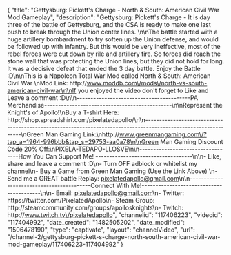 {
    "title": "Gettysburg: Pickett's Charge - North & South: American Civil War Mod Gameplay",
    "description": "Gettysburg: Pickett's Charge - It is day three of the battle of Gettysburg, and the CSA is ready to make one last push to break through the Union center lines.  \n\nThe battle started with a huge artillery bombardment to try soften up the Union defense, and would be followed up with infantry.  But this would be very ineffective, most of the rebel forces were cut down by rile and artillery fire.  So forces did reach the stone wall that was protecting the Union lines, but they did not hold for long.  It was a decisive defeat that ended the 3 day battle.  Enjoy the Battle :D\n\nThis is a Napoleon Total War Mod called North & South: American Civil War \nMod Link: http:\/\/www.moddb.com\/mods\/north-vs-south-american-civil-war\n\nIf you enjoyed the video don't forget to Like and Leave a comment :D\n\n-----------------------------------------PA Merchandise----------------------------------------------\n\nRepresent the Knight's of Apollo!\nBuy a T-shirt Here: http:\/\/shop.spreadshirt.com\/pixelatedapollo\/\n\n---------------------------------------------------------------------------------------------------------------\nGreen Man Gaming Link:\nhttp:\/\/www.greenmangaming.com\/?tap_a=1964-996bbb&tap_s=29753-aa0a78\n\nGreen Man Gaming Discount Code 20% Off:\nPIXELA-TEDAPO-LLOSVE\n\n----------------------------------How You Can Support Me! -----------------------------------\n\n- Like, share and leave a comment :D\n- Turn OFF adblock or whitelist my channel\n- Buy a Game from Green Man Gaming (Use the Link Above) \n- Send me a GREAT battle Replay: pixelatedapollo@gmail.com\n\n------------------------------------------Connect With Me!-----------------------------------------\n\n- Email: pixelatedapollo@gmail.com\n- Twitter: https:\/\/twitter.com\/PixelatedApollo\n- Steam Group:  http:\/\/steamcommunity.com\/groups\/apollosknights\n- Twitch: http:\/\/www.twitch.tv\/pixelatedapollo",
    "channelid": "117406223",
    "videoid": "117404992",
    "date_created": "1482505202",
    "date_modified": "1506478190",
    "type": "captivate",
    "layout": "channelVideo",
    "url": "\/channel-2\/gettysburg-pickett-s-charge-north-south-american-civil-war-mod-gameplay\/117406223-117404992"
}